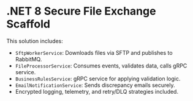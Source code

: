 
# .NET 8 Secure File Exchange Scaffold

This solution includes:

- `SftpWorkerService`: Downloads files via SFTP and publishes to RabbitMQ.
- `FileProcessorService`: Consumes events, validates data, calls gRPC service.
- `BusinessRulesService`: gRPC service for applying validation logic.
- `EmailNotificationService`: Sends discrepancy emails securely.
- Encrypted logging, telemetry, and retry/DLQ strategies included.
